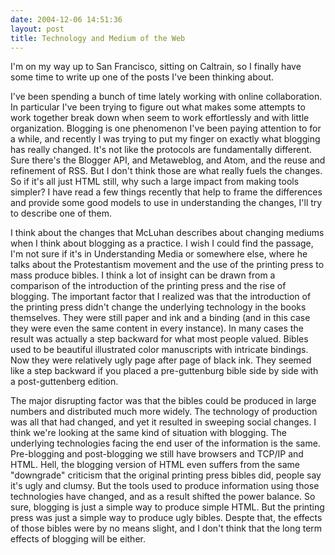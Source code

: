 ```yaml
---
date: 2004-12-06 14:51:36
layout: post
title: Technology and Medium of the Web
---
```


I'm on my way up to San Francisco, sitting on Caltrain, so I finally have some time to write up one of the posts I've been thinking about. 

I've been spending a bunch of time lately working with online collaboration. In particular I've been trying to figure out what makes some attempts to work together break down when seem to work effortlessly and with little organization. Blogging is one phenomenon I've been paying attention to for a while, and recently I was trying to put my finger on exactly what blogging has really changed. It's not like the protocols are fundamentally different. Sure there's the Blogger API, and Metaweblog, and Atom, and the reuse and refinement of RSS. But I don't think those are what really fuels the changes. So if it's all just HTML still, why such a large impact from making tools simpler? I have read a few things recently that help to frame the differences and provide some good models to use in understanding the changes, I'll try to describe one of them.

I think about the changes that McLuhan describes about changing mediums when I think about blogging as a practice. I wish I could find the passage, I'm not sure if it's in Understanding Media or somewhere else, where he talks about the Protestantism movement and the use of the printing press to mass produce bibles. I think a lot of insight can be drawn from a comparison of the introduction of the printing press and the rise of blogging. The important factor that I realized was that the introduction of the printing press didn't change the underlying technology in the books themselves. They were still paper and ink and a binding (and in this case they were even the same content in every instance). In many cases the result was actually a step backward for what most people valued. Bibles used to be beautiful illustrated color manuscripts with intricate bindings. Now they were relatively ugly page after page of black ink. They seemed like a step backward if you placed a pre-guttenburg bible side by side with a post-guttenberg edition.

The major disrupting factor was that the bibles could be produced in large numbers and distributed much more widely. The technology of production was all that had changed, and yet it resulted in sweeping social changes. I think we're looking at the same kind of situation with blogging. The underlying technologies facing the end user of the information is the same. Pre-blogging and post-blogging we still have browsers and TCP/IP and HTML. Hell, the blogging version of HTML even suffers from the same "downgrade" criticism that the original printing press bibles did, people say it's ugly and clumsy. But the tools used to produce information using those technologies have changed, and as a result shifted the power balance. So sure, blogging is just a simple way to produce simple HTML. But the printing press was just a simple way to produce ugly bibles. Despte that, the effects of those bibles were by no means slight, and I don't think that the long term effects of blogging will be either.
